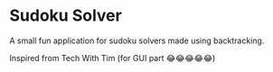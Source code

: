 # Sudoku Solver
A small fun application for sudoku solvers made using backtracking.

Inspired from Tech With Tim (for GUI part 😂😂😂😂😂)
